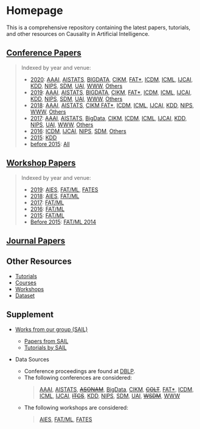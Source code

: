 # Homepage

This is a comprehensive repository containing the latest papers, tutorials, and other resources on Causality in Artificial Intelligence.

## [Conference Papers](conference.md)

> Indexed by year and venue:
>  
> - [2020](conference.md#2020): [AAAI](conference.md#aaai-2020), [AISTATS](conference.md#aistats-2020), [BIGDATA](conference.md#bigdata-2020), [CIKM](conference.md#cikm-2020), [FAT\*](conference.md#fat-2020), [ICDM](conference.md#icdm-2020), [ICML](conference.md#icml-2020), [IJCAI](conference.md#ijcai-2020), [KDD](conference.md#kdd-2020), [NIPS](conference.md#nips-2020), [SDM](conference.md#sdm-2020), [UAI](conference.md#uai-2020), [WWW](conference.md#www-2020), [Others](conference.md#others-2020)
> - [2019](conference.md#2019): [AAAI](conference.md#aaai-2019), [AISTATS](conference.md#aistats-2019), [BIGDATA](conference.md#bigdata-2019), [CIKM](conference.md#cikm-2019), [FAT\*](conference.md#fat-2019), [ICDM](conference.md#icdm-2019), [ICML](conference.md#icml-2019), [IJCAI](conference.md#ijcai-2019), [KDD](conference.md#kdd-2019), [NIPS](conference.md#nips-2019), [SDM](conference.md#sdm-2019), [UAI](conference.md#uai-2019), [WWW](conference.md#www-2019), [Others](conference.md#others-2019)
> - [2018](conference.md#2018): [AAAI](conference.md#aaai-2018), [AISTATS](conference.md#aistats-2018), [CIKM](conference.md#cikm-2018),[FAT\*](conference.md#fat-2018), [ICDM](conference.md#icdm-2018), [ICML](conference.md#icml-2018), [IJCAI](conference.md#ijcai-2018), [KDD](conference.md#kdd-2018), [NIPS](conference.md#nips-2018), [WWW](conference.md#www-2018), [Others](conference.md#others-2018)
> - [2017](conference.md#2017): [AAAI](conference.md#aaai-2017), [AISTATS](conference.md#aistats-2017), [BigData](conference.md#bigdata-2017), [CIKM](conference.md#cikm-2017), [ICDM](conference.md#icdm-2017), [ICML](conference.md#icml-2017), [IJCAI](conference.md#ijcai-2017), [KDD](conference.md#kdd-2017), [NIPS](conference.md#nips-2017), [UAI](conference.md#uai-2017), [WWW](conference.md#www-2017), [Others](conference.md#others-2017)
> - [2016](conference.md#2016): [ICDM](conference.md#icdm-2016), [IJCAI](conference.md#ijcai-2016), [NIPS](conference.md#nips-2016), [SDM](conference.md#sdm-2016), [Others](conference.md#others-2016)
> - [2015](conference.md#2015): [KDD](conference.md#kdd-2015)
> - [before 2015](conference.md#2014): [All](conference.md#2014)

## [Workshop Papers](workshop.md)

> Indexed by year and venue:
>  
> - [2019](workshop.md#2019): [AIES](workshop.md#aies-2019), [FAT/ML](workshop.md#fatml-2019), [FATES](workshop.md#fates-2019)
> - [2018](workshop.md#2018): [AIES](workshop.md#aies-2018), [FAT/ML](workshop.md#fatml-2018)
> - [2017](workshop.md#2017): [FAT/ML](workshop.md#fatml-2017)
> - [2016](workshop.md#2016): [FAT/ML](workshop.md#fatml-2016)
> - [2015](workshop.md#2015): [FAT/ML](workshop.md#fatml-2015)
> - [Before 2015](workshop.md#2014): [FAT/ML 2014](workshop.md#fatml-2014)

## [Journal Papers](journal.md)

## Other Resources

- [Tutorials](other.md#courses)
- [Courses](other.md#tutorials)
- [Workshops](other.md#workshops)
- [Dataset](other.md#datasets)

## Supplement

- [Works from our group (SAIL)](sail.md)
  - [Papers from SAIL](sail.md##papers-from-sail)
  - [Tutorials by SAIL](sail.md##tutorials-by-sail)

- Data Sources
  - Conference proceedings are found at [DBLP](https://dblp.uni-trier.de).
  - The following conferences are considered:
    > [AAAI](https://dblp.uni-trier.de/db/conf/aaai/), [AISTATS](https://dblp.uni-trier.de/db/conf/aistats/), [~~ASONAM~~](https://dblp.uni-trier.de/db/conf/asunam), [BigData](https://dblp.uni-trier.de/db/conf/bigdataconf/), [CIKM](https://dblp.uni-trier.de/db/conf/cikm/), [~~COLT~~](https://dblp.uni-trier.de/db/conf/colt/), [FAT\*](https://dblp.uni-trier.de/db/conf/fat/), [ICDM](https://dblp.uni-trier.de/db/conf/icdm/), [ICML](https://dblp.uni-trier.de/db/conf/icml/), [IJCAI](https://dblp.uni-trier.de/db/conf/ijcai/), [~~ITCS~~](https://dblp.uni-trier.de/db/conf/innovations), [KDD](https://dblp.uni-trier.de/db/conf/kdd/), [NIPS](https://dblp.uni-trier.de/db/conf/nips/), [SDM](https://dblp.uni-trier.de/db/conf/sdm/), [UAI](https://dblp.uni-trier.de/db/conf/uai/), [~~WSDM~~](https://dblp.uni-trier.de/db/conf/wsdm/), [WWW](https://dblp.uni-trier.de/db/conf/www/)
  - The following workshops are considered:  
     > [AIES](http://www.aies-conference.com), [FAT/ML](https://www.fatml.org), [FATES](http://fates19.isti.cnr.it/)
